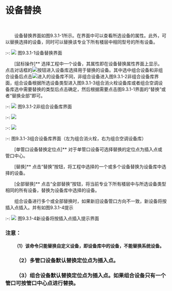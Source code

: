 #  设备替换
<br/>

&emsp;&emsp;设备替换界面如图9.3.1\-1所示。在界面中可以查看所选设备的属性。此外，可以替换选择的设备，同时可以替换该专业下所有楼层中相同型号的所有设备。

:-: ![](images/533.png)
图9.3.1\-1设备替换界面

&emsp;&emsp;[鼠标操作\]** 选择工程中一个设备，其属性即在设备替换属性界面上显示。点击对话框的![](file:///C:\Users\pkpm\AppData\Local\Temp\ksohtml8136\wps33.jpg)按钮进入设备库选择用于替换的设备。其中选中组合设备和非组合设备后点击![](file:///C:\Users\pkpm\AppData\Local\Temp\ksohtml8136\wps34.jpg)进入的设备库不同，非组合设备进入图9.3.1\-2非组合设备库界面，组合设备根据所选设备类型进入图9.3.1\-3组合消火栓设备库或者组合空调设备库选中需要替换的类型后点击确定，然后根据需要点击图9.3.1\-1界面的“替换”或者“替换全部”即可。


:-: ![](images/534.png)
图9.3.1\-2非组合设备库界面


:-: ![](images/535.png)

:-: ![](images/536.png)

:-: 图9.3.1\-3组合设备库界面（左为组合消火栓，右为组合空调设备库）

&emsp;&emsp;[单管口设备替换定位点\]** 对于单管口设备可选择替换的定位点为插入点或管口中心。

&emsp;&emsp;[替换\]** 点击“替换”按钮，将工程中选择的一个或多个设备替换为设备库中选择的设备。

&emsp;&emsp;[全部替换\]** 点击“全部替换”按钮，将当前专业下所有楼层中与所选设备类型相同的所有设备，替换为设备库中选择的设备。

&emsp;&emsp;组合设备进行多个或全部替换时，如果新旧设备管口方向不一致，新设备将按插入点插入。并有如图9.3.1\-4提示

:-: ![](images/537.png)
图9.3.1\-4新设备将按插入点插入提示界面

### 注意：

#### &emsp;&emsp;（1）该命令只能替换自定义设备，即设备库中的设备，不能替换系统设备。

### &emsp;&emsp;（2）多管口设备默认替换定位点为插入点。

### &emsp;&emsp;（3）组合设备默认替换定位点为插入点。如果组合设备只有一个管口可按管口中心点进行替换。
